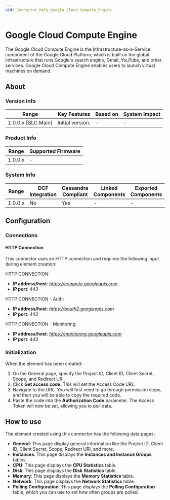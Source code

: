 ```yaml
---
uid: Connector_help_Google_Cloud_Compute_Engine
---
```


# Google Cloud Compute Engine

The Google Cloud Compute Engine is the Infrastructure-as-a-Service component of the Google Cloud Platform, which is built on the global infrastructure that runs Google's search engine, Gmail, YouTube, and other services. Google Cloud Compute Engine enables users to launch virtual machines on demand.

## About

### Version Info

| Range                | Key Features     | Based on     | System Impact     |
|----------------------|------------------|--------------|-------------------|
| 1.0.0.x \[SLC Main\] | Initial version. | \-           | \-                |

### Product Info

| Range     | Supported Firmware     |
|-----------|------------------------|
| 1.0.0.x   | \-                     |

### System Info

| Range     | DCF Integration     | Cassandra Compliant     | Linked Components     | Exported Components     |
|-----------|---------------------|-------------------------|-----------------------|-------------------------|
| 1.0.0.x   | No                  | Yes                     | \-                    | \-                      |

## Configuration

### Connections

#### HTTP Connection

This connector uses an HTTP connection and requires the following input during element creation:

HTTP CONNECTION:

- **IP address/host**: *https://compute.googleapis.com*
- **IP port**: *443*

HTTP CONNECTION - Auth:

- **IP address/host**: *https://oauth2.googleapis.com*
- **IP port**: *443*

HTTP CONNECTION - Monitoring:

- **IP address/host**: *https://monitoring.googleapis.com*
- **IP port**: *443*

### Initialization

When the element has been created:

1. On the General page, specify the Project ID, Client ID, Client Secret, Scope, and Redirect URI.
1. Click **Get access code**. This will set the Access Code URL.
1. Navigate to the URL. You will first need to go through permission steps, and then you will be able to copy the required code.
1. Paste the code into the **Authorization Code** parameter. The Access Token will now be set, allowing you to poll data.

## How to use

The element created using this connector has the following data pages:

- **General**: This page display general information like the Project ID, Client ID, Client Secret, Scope, Redirect URI, and more.
- **Instances**: This page displays the **Instances and Instance Groups** tables.
- **CPU**: This page displays the **CPU Statistics** table.
- **Disk**: This page displays the **Disk** **Statistics** table.
- **Memory**: This page displays the **Memory** **Statistics** table.
- **Network**: This page displays the **Network Statistics** table.
- **Polling Configuration**: This page displays the **Polling Configuration** table, which you can use to set how often groups are polled.
